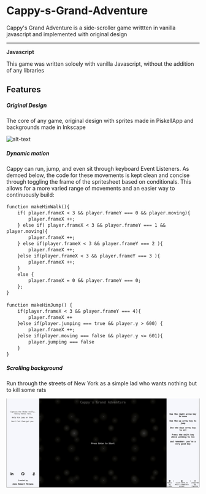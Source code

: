 # Cappy-s-Grand-Adventure

Cappy's Grand Adventure is a side-scroller game writtten in vanilla javascript and implemented with original design

<hr></hr>

**Javascript**

This game was written soloely with vanilla Javascript, without the addition of any libraries

## Features

##### Original Design

The core of any game, original design with sprites made in PiskellApp and backgrounds made in Inkscape

![alt-text](https://github.com/johnrobertmcc/Cappy-s-Grand-Adventure/blob/master/src/styles/images/met-tag3.gif "demo")


##### Dynamic motion
Cappy can run, jump, and even sit through keyboard Event Listeners. As demoed below, the code for these movements is kept clean and concise through toggling the 
frame of the spritesheet based on conditionals. This allows for a more varied range of movements and an easier way to continuously build:

```
function makeHimWalk(){
    if( player.frameX < 3 && player.frameY === 0 && player.moving){
        player.frameX ++;
    } else if( player.frameX < 3 && player.frameY === 1 && player.moving){
        player.frameX ++;
    } else if(player.frameX < 3 && player.frameY === 2 ){
        player.frameX ++;
    }else if(player.frameX < 3 && player.frameY === 3 ){
        player.frameX ++;
    } 
    else {
        player.frameX = 0 && player.frameY === 0;
    };
}

function makeHimJump() {
    if(player.frameX < 3 && player.frameY === 4){
        player.frameX ++
    }else if(player.jumping === true && player.y > 600) {
        player.frameX ++;
    }else if(player.moving === false && player.y <= 601){
        player.jumping === false
    }
}
```

##### Scrolling background
Run through the streets of New York as a simple lad who wants nothing but to kill some rats

![alt-text](https://github.com/johnrobertmcc/Cappy-s-Grand-Adventure/blob/master/src/styles/images/meta-tag2.gif 'index')


